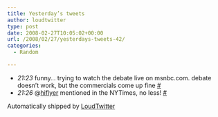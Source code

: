```yaml
---
title: Yesterday’s tweets
author: loudtwitter
type: post
date: 2008-02-27T10:05:02+00:00
url: /2008/02/27/yesterdays-tweets-42/
categories:
  - Random

---
```

  * _21:23_ funny&#8230; trying to watch the debate live on msnbc.com. debate doesn&#8217;t work, but the commercials come up fine [#][1]
  * _21:26_ @[hiflyer][2] mentioned in the NYTimes, no less! [#][3]

Automatically shipped by [LoudTwitter][4]

 [1]: http://twitter.com/dangoor/statuses/763474902
 [2]: http://twitter.com/hiflyer
 [3]: http://twitter.com/dangoor/statuses/763485172
 [4]: http://www.loudtwitter.com